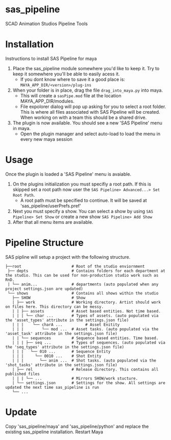 # sas_pipeline
SCAD Animation Studios Pipeline Tools

# Installation
Instructions to install SAS Pipeline for maya
1. Place the sas_pipeline module somewhere you'd like to keep it. Try to keep it somewhere you'll be able to easily acess it.
    * If you dont know where to save it a good place is:
        `MAYA_APP_DIR/<version>/plug-ins`
2. When your folder is in place, drag the file `drag_into_maya.py` into maya.
    * This will create a `sasPipe.mod` file at the location  MAYA_APP_DIR/modules. 
    * File expolorer dialog will pop up asking for you to select a root folder. This is where all files associated with SAS Pipeline will be created. When working on with a team this should be a shared drive.
3. The plugin is now available. You should see a new 'SAS Pipeline' menu in maya. 
    * Open the plugin manager and select auto-load to load the menu in every new maya session

# Usage
Once the plugin is loaded a 'SAS Pipeline' menu is avaiable.
1. On the plugins initialization you must specifiy a root path. If this is skipped set a root path now user the `SAS Pipeline> Advanced...> Set Root Path`.
    * A root path must be specified to continue. It will be saved at 'sas_pipeline/userPrefs.pref'
2. Next you must specify a show. You can select a show by using `SAS Pipeline> Set Show` or create a new show `SAS Pipeline> Add Show`
3. After that all menu items are available.

# Pipeline Structure
SAS pipline will setup a project with the following structure.
```
├──root                      # Root of the studio enviornment
 ├── depts                   # Contains folders for each department at the studio. This can be used for non-production studio work such as RnD.
 | └── anim...               # departments (auto populated when any project settings.json are updated)
 └── shows                   # Contains all shows within the studio
   ├── SHOW                  # Show
   | ├── work                # Working directory. Artist should work on files here. This directory can be messy.
   | | ├── assets            # Asset based entities. Not time based.
   | | | └── char ...        # Types of assets. (auto populated via the 'asset_types' attribute in the settings.json file)
   | | |    └── charA ...          # Asset Enitity
   | | |        └── mod ...  # Asset tasks. (auto populated via the 'asset_task' attribute in the settings.json file)
   | | └── sequences         # Sequence based entities. Time based.
   | | | ├── seq ...         # Types of sequences. (auto populated via the 'seq_types' attribute in the settings.json file)
   | | |   └── 010 ...       # Sequence Entity
   | | |     └── 0010 ...    # Shot Entity
   | | |       └── anim ...  # Shot tasks. (auto populated via the 'shot_tasks' attribute in the settings.json file)
   | ├── rel                 # Release directory. This contains all published files
   | | | └── ...             # Mirrors SHOW/work stucture.
   | └── settings.json       # Settings for the show. All settings are updated the next time sas_pipeline is run
   └── ...
 ```


# Update
Copy 'sas_pipeline/maya' and 'sas_pipeline/python' and replace the existing sas_pipeline installation.
Restart Maya


